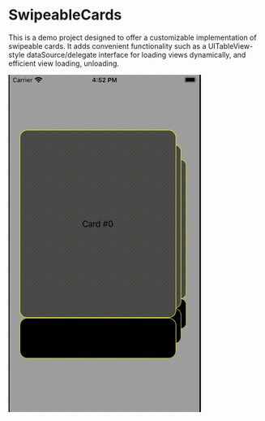 # SwipeableCards

This is a demo project designed to offer a customizable implementation of swipeable cards. It adds convenient functionality such as a UITableView-style dataSource/delegate interface for loading views dynamically, and efficient view loading, unloading.

![](demo.gif)
